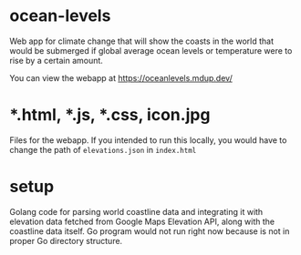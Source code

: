 # ocean-levels

Web app for climate change that will show the coasts in the world that would be submerged if global average ocean levels or temperature were to rise by a certain amount.

You can view the webapp at https://oceanlevels.mdup.dev/

# *.html, *.js, *.css, icon.jpg
Files for the webapp. If you intended to run this locally, you would have to change the path of ```elevations.json``` in ```index.html```

# setup
Golang code for parsing world coastline data and integrating it with elevation data fetched from Google Maps Elevation API, along with the coastline data itself.
Go program would not run right now because is not in proper Go directory structure.
